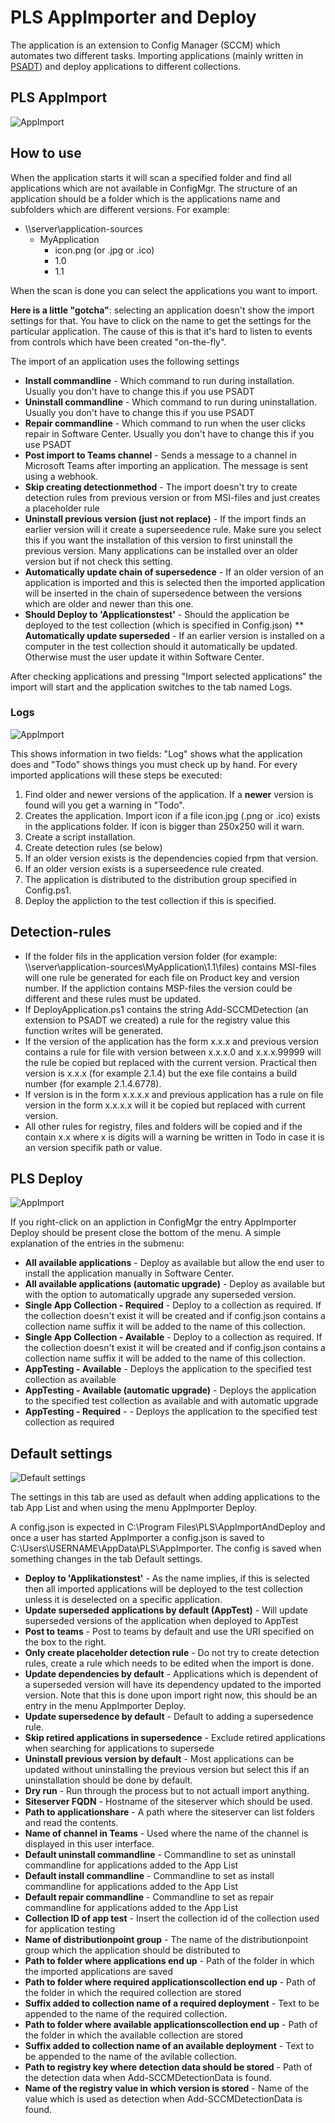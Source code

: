 # PLS AppImporter and Deploy

The application is an extension to Config Manager (SCCM) which automates two different tasks. Importing applications (mainly written in [PSADT](http://psappdeploytoolkit.com/)) and deploy applications to different collections.

## PLS AppImport

![AppImport](Images/app-list.png)

## How to use

When the application starts it will scan a specified folder and find all applications which are not available in ConfigMgr. The structure of an application should be a folder which is the applications name and subfolders which are different versions. For example:

* \\\\server\\application-sources
    * MyApplication
        * icon.png (or .jpg or .ico)
        * 1.0
        * 1.1

When the scan is done you can select the applications you want to import.

**Here is a little "gotcha"**: selecting an application doesn't show the import settings for that. You have to click on the name to get the settings for the particular application. The cause of this is that it's hard to listen to events from controls which have been created "on-the-fly".

The import of an application uses the following settings

* **Install commandline** -
Which command to run during installation. Usually you don't have to change this if you use PSADT
* **Uninstall commandline** -
Which command to run during uninstallation. Usually you don't have to change this if you use PSADT
* **Repair commandline** -
Which command to run when the user clicks repair in Software Center. Usually you don't have to change this if you use PSADT
* **Post import to Teams channel** - Sends a message to a channel in Microsoft Teams after importing an application. The message is sent using a webhook.
* **Skip creating detectionmethod** -
The import doesn't try to create detection rules from previous version or from MSI-files and just creates a placeholder rule
* **Uninstall previous version (just not replace)** - 
If the import finds an earlier version will it create a superseedence rule. Make sure you select this if you want the installation of this version to first uninstall the previous version.
Many applications can be installed over an older version but if not check this setting.
* **Automatically update chain of supersedence** - If an older version of an application is imported and this is selected then the imported application will be inserted in the chain of supersedence between the versions which are older and newer than this one.
* **Should Deploy to 'Applicationstest'** - 
Should the application be deployed to the test collection (which is specified in Config.json)
** **Automatically update superseded** - 
If an earlier version is installed on a computer in the test collection should it automatically be updated. Otherwise must the user update it within Software Center.

After checking applications and pressing "Import selected applications" the import will start and the application switches to the tab named Logs.

### Logs

![AppImport](Images/log.png)

This shows information in two fields: "Log" shows what the application does and "Todo" shows things you must check up by hand. For every imported applications will these steps be executed:

1. Find older and newer versions of the application. If a **newer** version is found will you get a warning in "Todo".
1. Creates the application. Import icon if a file icon.jpg (.png or .ico) exists in the applications folder. If icon is bigger than 250x250 will it warn.
1. Create a script installation.
1. Create detection rules (se below)
1. If an older version exists is the dependencies copied frpm that version.
1. If an older version exists is a superseedence rule created.
1. The application is distributed to the distribution group specified in Config.ps1.
1. Deploy the appliction to the test collection if this is specified.

## Detection-rules

* If the folder fils in the application version folder (for example: \\\\server\\application-sources\\MyApplication\\1.1\\files) contains MSI-files will one rule be generated
for each file on Product key and version number. If the appliction contains MSP-files the version could be different and these rules must be updated.
* If DeployApplication.ps1 contains the string Add-SCCMDetection (an extension to PSADT we created) a rule for the registry value this function writes will be generated.
* If the version of the application has the form x.x.x and previous version contains a rule for file with version between x.x.x.0 and x.x.x.99999 will the rule be copied
but replaced with the current version. Practical then version is x.x.x (for example 2.1.4) but the exe file contains a build number (for example 2.1.4.6778).
* If version is in the form x.x.x.x and previous application has a rule on file version in the form x.x.x.x will it be copied but replaced with current version.
* All other rules for registry, files and folders will be copied and if the contain x.x where x is digits will a warning be written in Todo in case it is an version specifik path or value.

## PLS Deploy

![AppImport](Images/pls-deploy-menu.png)

If you right-click on an appliction in ConfigMgr the entry AppImporter Deploy should be present close the bottom of the menu. A simple explanation of the entries in the submenu:

* **All available applications** - Deploy as available but allow the end user to install the application manually in Software Center.
* **All available applications (automatic upgrade)** - Deploy as available but with the option to automatically upgrade any superseded version.
* **Single App Collection - Required** - Deploy to a collection as required. If the collection doesn't exist it will be created and if config.json contains a collection name suffix it will be added to the name of this collection.
* **Single App Collection - Available** - Deploy to a collection as required. If the collection doesn't exist it will be created and if config.json contains a collection name suffix it will be added to the name of this collection.
* **AppTesting - Available** - Deploys the application to the specified test collection as available
* **AppTesting - Available (automatic upgrade)** - Deploys the application to the specified test collection as available and with automatic upgrade
* **AppTesting - Required** -  - Deploys the application to the specified test collection as required

## Default settings

![Default settings](Images/tab-defaultsettings.png)

The settings in this tab are used as default when adding applications to the tab App List and when using the menu AppImporter Deploy.

A config.json is expected in C:\\Program Files\\PLS\\AppImportAndDeploy and once a user has started AppImporter a config.json is saved to
C:\\Users\\USERNAME\\AppData\\PLS\\AppImporter. The config is saved when something changes in the tab Default settings.

* **Deploy to 'Applikationstest'** - As the name implies, if this is selected then all imported applications will be deployed to the test collection unless it is deselected on a specific application.
* **Update superseded applications by default (AppTest)** - Will update superseded versions of the application when deployed to AppTest
* **Post to teams** - Post to teams by default and use the URI specified on the box to the right.
* **Only create placeholder detection rule** - Do not try to create detection rules, create a rule which needs to be edited when the import is done.
* **Update dependencies by default** - Applications which is dependent of a superseded version will have its dependency updated to the imported version. Note that this is done upon import right now, this should be an entry in the menu AppImporter Deploy.
* **Update supersedence by default** - Default to adding a supersedence rule.
* **Skip retired applications in supersedence** - Exclude retired applications when searching for applications to supersede
* **Uninstall previous version by default** - Most applications can be updated without uninstalling the previous version but select this if an uninstallation should be done by default.
* **Dry run** - Run through the process but to not actuall import anything.
* **Siteserver FQDN** - Hostname of the siteserver which should be used.
* **Path to applicationshare** - A path where the siteserver can list folders and read the contents.
* **Name of channel in Teams** - Used where the name of the channel is displayed in this user interface.
* **Default uninstall commandline** - Commandline to set as uninstall commandline for applications added to the App List
* **Default install commandline** - Commandline to set as install commandline for applications added to the App List
* **Default repair commandline** - Commandline to set as repair commandline for applications added to the App List
* **Collection ID of app test** - Insert the collection id of the collection used for application testing
* **Name of distributionpoint group** - The name of the distributionpoint group which the application should be distributed to
* **Path to folder where applications end up** - Path of the folder in which the imported applications are saved
* **Path to folder where required applicationscollection end up** - Path of the folder in which the required collection are stored
* **Suffix added to collection name of a required deployment** - Text to be appended to the name of the required collection.
* **Path to folder where available applicationscollection end up** - Path of the folder in which the available collection are stored
* **Suffix added to collection name of an available deployment** - Text to be appended to the name of the avilable collection.
* **Path to registry key where detection data should be stored** - Path of the detection data when Add-SCCMDetectionData is found.
* **Name of the registry value in which version is stored** - Name of the value which is used as detection when Add-SCCMDetectionData is found.